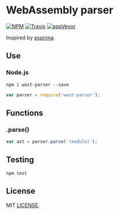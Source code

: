 # WebAssembly parser
[![NPM](https://badge.fury.io/js/wast-parser.svg)](http://badge.fury.io/js/wast-parser)  [![Travis](https://travis-ci.org/drom/wast-parser.svg)](https://travis-ci.org/drom/wast-parser)  [![appVeyor](https://ci.appveyor.com/api/projects/status/vg09awtk5rgargkb?svg=true)](https://ci.appveyor.com/project/drom/wast-parser)

Inspired by [esprima](https://github.com/jquery/esprima)

## Use
### Node.js

```
npm i wast-parser --save
```

```js
var parser = require('wast-parser');
```

## Functions
### .parse()

```js
var ast = parser.parse('(module)');
```

## Testing
`npm test`

## License
MIT [LICENSE](https://github.com/drom/wast-parser/blob/master/LICENSE).
